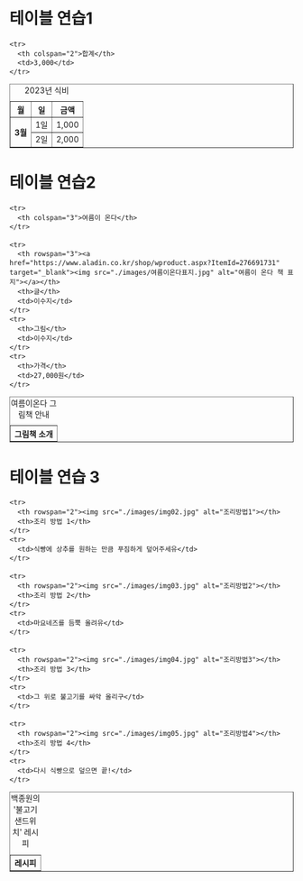 <!DOCTYPE html>
<html lang="ko">
<head>
  <meta charset="UTF-8">
  <title>테이블 연습1</title>
</head>
<body>
  <h1>테이블 연습1</h1>
  <table border="1">
    <caption>2023년 식비</caption>
    <tr>
      <th>월</th>
      <th>일</th>
      <th>금액</th>
    </tr>
    <tr>
      <th rowspan="2">3월</th>
      <td>1일</td>
      <td>1,000</td>
    </tr>
    <tr>
      <td>2일</td>
      <td>2,000</td>
    </tr>

    <tr>
      <th colspan="2">합계</th>
      <td>3,000</td>
    </tr>
  </table>
  
</body>
</html>


<!DOCTYPE html>
<html lang="ko">
<head>
  <meta charset="UTF-8">
  <title>테이블 연습 2</title>
</head>
<body>
  <h1>테이블 연습2</h1>
  <table border="1">
    <caption>여름이온다 그림책 안내</caption>
    <tr>
      <th colspan="3">그림책 소개</th>
    </tr>

    <tr>
      <th colspan="3">여름이 온다</th>
    </tr>
    
    <tr>
      <th rowspan="3"><a href="https://www.aladin.co.kr/shop/wproduct.aspx?ItemId=276691731" target="_blank"><img src="./images/여름이온다표지.jpg" alt="여름이 온다 책 표지"></a></th>
      <th>글</th>
      <td>이수지</td>
    </tr>
    <tr>
      <th>그림</th>
      <td>이수지</td>
    </tr>
    <tr>
      <th>가격</th>
      <td>27,000원</td>
    </tr>
  </table>
  
</body>
</html>

<!DOCTYPE html>
<html lang="ko">
<head>
  <title>테이블 연습3</title>
</head>
<body>
  <h1>테이블 연습 3</h1>
  <table border="1">
    <caption>백종원의 '불고기 샌드위치' 레시피</caption>
    <tr>
      <th colspan="2">레시피</th>
    </tr>

    <tr>
      <th rowspan="2"><img src="./images/img02.jpg" alt="조리방법1"></th>
      <th>조리 방법 1</th>
    </tr>
    <tr>
      <td>식빵에 상추를 원하는 만큼 푸짐하게 덮어주세유</td>
    </tr>

    <tr>
      <th rowspan="2"><img src="./images/img03.jpg" alt="조리방법2"></th>
      <th>조리 방법 2</th>
    </tr>
    <tr>
      <td>마요네즈를 듬뿍 올려유</td>
    </tr>

    <tr>
      <th rowspan="2"><img src="./images/img04.jpg" alt="조리방법3"></th>
      <th>조리 방법 3</th>
    </tr>
    <tr>
      <td>그 위로 불고기를 싸악 올리구</td>
    </tr>

    <tr>
      <th rowspan="2"><img src="./images/img05.jpg" alt="조리방법4"></th>
      <th>조리 방법 4</th>
    </tr>
    <tr>
      <td>다시 식빵으로 덮으면 끝!</td>
    </tr>
  </table>
  
</body>
</html>
